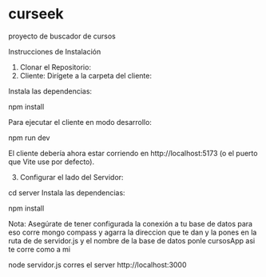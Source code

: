 # curseek
proyecto de buscador de cursos


Instrucciones de Instalación
1. Clonar el Repositorio:
2. Cliente:
Dirígete a la carpeta del cliente:

Instala las dependencias:

npm install

Para ejecutar el cliente en modo desarrollo:

npm run dev

El cliente debería ahora estar corriendo en http://localhost:5173 (o el puerto que Vite use por defecto).

3. Configurar el lado del Servidor:

cd server
Instala las dependencias:

npm install

Nota: Asegúrate de tener configurada la conexión a tu base de datos para eso corre mongo compass y agarra la direccion que te dan y la pones en la ruta de de servidor.js y el nombre de la base de datos ponle cursosApp asi te corre como a mi

node servidor.js corres el server http://localhost:3000
